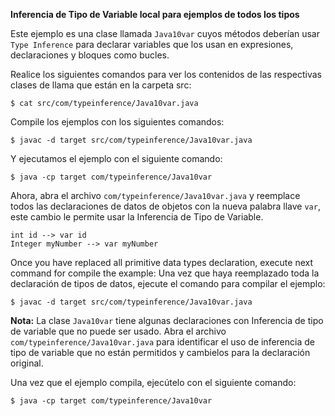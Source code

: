 **Inferencia de Tipo de Variable local para ejemplos de todos los tipos**

Este ejemplo es una clase llamada `Java10var` cuyos métodos deberían usar `Type Inference` para declarar variables que los usan en expresiones, declaraciones y bloques como bucles.

Realice los siguientes comandos para ver los contenidos de las respectivas clases de llama que están en la carpeta src:

    $ cat src/com/typeinference/Java10var.java

Compile los ejemplos con los siguientes comandos:

    $ javac -d target src/com/typeinference/Java10var.java 

Y ejecutamos el ejemplo con el siguiente comando:

    $ java -cp target com/typeinference/Java10var
    
Ahora, abra el archivo `com/typeinference/Java10var.java` y reemplace todos las declaraciones de datos de objetos con la nueva palabra llave `var`, este cambio le permite usar la Inferencia de Tipo de Variable.

    int id --> var id
    Integer myNumber --> var myNumber

Once you have replaced all primitive data types declaration, execute next command for compile the example:
Una vez que haya reemplazado toda la declaración de tipos de datos, ejecute el comando para compilar el ejemplo:

    $ javac -d target src/com/typeinference/Java10var.java 

**Nota:** La clase `Java10var` tiene algunas declaraciones con Inferencia de tipo de variable que no puede ser usado.
Abra el archivo `com/typeinference/Java10var.java` para identificar el uso de inferencia de tipo de variable que no están permitidos y cambielos para la declaración original. 

Una vez que el ejemplo compila, ejecútelo con el siguiente comando:

    $ java -cp target com/typeinference/Java10var
